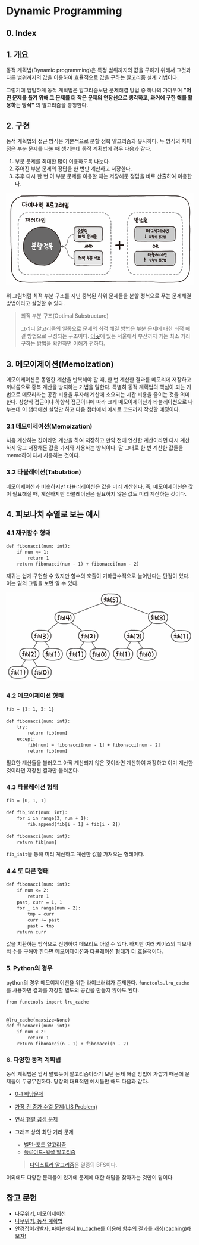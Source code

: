 # **Dynamic Programming**

## 0. Index

## 1. 개요

동적 계획법(Dynamic programming)은 특정 범위까지의 값을 구하기 위해서 그것과 다른 범위까지의 값을 이용하여 효율적으로 값을 구하는 알고리즘 설계 기법이다.

그렇기에 엄밀하게 동적 계획법은 알고리즘보단 문제해결 방법 중 하나의 가까우며 **"어떤 문제를 풀기 위해 그 문제를 더 작은 문제의 연장선으로 생각하고, 과거에 구한 해를 활용하는 방식"** 의 알고리즘을 총칭한다.

## 2. 구현

동적 계획법의 접근 방식은 기본적으로 분할 정복 알고리즘과 유사하다.
두 방식의 차이점은 부분 문제를 나눌 때 생기는데 동적 계획법에 경우 다음과 같다.

1. 부분 문제를 최대한 많이 이용하도록 나눈다.
2. 주어진 부분 문제의 정답을 한 번만 계산하고 저장한다.
3. 추후 다시 한 번 이 부분 문제를 이용할 때는 저장해둔 정답을 바로 산출하여 이용한다.

![동적 계획법](img/dp1.png)

위 그림처럼 최적 부분 구조를 지닌 중복된 하위 문제들을 분할 정복으로 푸는 문제해결 방법이라고 설명할 수 있다.

> 최적 부분 구조(Optimal Substructure)
>
> 그리디 알고리즘의 일종으로 문제의 최적 해결 방법은 부분 문제에 대한 최적 해결 방법으로 구성되는 구조이다.
> [이곳](https://namu.wiki/w/%EA%B7%B8%EB%A6%AC%EB%94%94%20%EC%95%8C%EA%B3%A0%EB%A6%AC%EC%A6%98#s-2.1)에 있는 서울에서 부산까지 가는 최소 거리 구하는 방법을 확인하면 이해가 편하다.

## 3. 메모이제이션(Memoization)

메모이제이션은 동일한 계산을 반복해야 할 때, 한 번 계산한 결과를 메모리에 저장하고 꺼내씀으로 중복 계산을 방지하는 기법을 말한다.
특별히 동적 계획법의 핵심이 되는 기법으로 메모리라는 공간 비용을 투자해 계산에 소요되는 시간 비용을 줄이는 것을 의미한다.
상향식 접근이냐 하향식 접근이냐에 따라 크게 메모이제이션과 타불레이션으로 나누는데 이 챕터에선 설명만 하고 다음 챕터에서 예시로 코드까지 작성할 예정이다.

### 3.1 메모이제이션(Memoization)

처음 계산하는 값이라면 계산을 하여 저장하고 만약 전에 연산한 계산이라면 다시 계산하지 않고 저장해둔 값을 가져와 사용하는 방식이다.
말 그대로 한 번 계산한 값들을 memo하여 다시 사용하는 것이다.

### 3.2 타뷸레이션(Tabulation)

메모이제이션과 비슷하지만 타뷸리레이션은 값을 미리 계산한다. 즉, 메모이제이션은 값이 필요해질 때, 계산하지만 타뷸레이션은 필요하지 않은 값도 미리 계산하는 것이다.

## 4. 피보나치 수열로 보는 예시

### 4.1 재귀함수 형태

```
def fibonacci(num: int):
	if num <= 1:
		return 1
	return fibonacci(num - 1) + fibonacci(num - 2)
```

재귀는 쉽게 구현할 수 있지만 함수의 호출이 기하급수적으로 늘어난다는 단점이 있다. 이는 밑의 그림을 보면 알 수 있다.

![피보나치 재귀](img/dp2.png)

### 4.2 메모이제이션 형태

```
fib = {1: 1, 2: 1}

def fibonacci(num: int):
	try:
		return fib[num]
	except:
		fib[num] = fibonacci[num - 1] + fibonacci[num - 2]
		return fib[num]
```

필요한 계산들을 불러오고 아직 계산되지 않은 것이라면 계산하여 저장하고 이미 계산한 것이라면 저장된 결과만 불러온다.

### 4.3 타뷸레이션 형태

```
fib = [0, 1, 1]

def fib_init(num: int):
	for i in range(3, num + 1):
		fib.append(fib[i - 1] + fib[i - 2])

def fibonacci(num: int):
	return fib[num]
```

```fib_init```을 통해 미리 계산하고 계산한 값을 가져오는 형태이다.

### 4.4 또 다른 형태

```
def fibonacci(num: int):
	if num <= 2:
		return 1
	past, curr = 1, 1
	for _ in range(num - 2):
		tmp = curr
		curr += past
		past = tmp
	return curr
```

값을 치환하는 방식으로 진행하여 메모리도 아낄 수 있다. 하지만 여러 케이스의 피보나치 수를 구해야 한다면 메모이제이션과 타뷸레이션 형태가 더 효율적이다.

### 5. Python의 경우

python의 경우 메모이제이션을 위한 라이브러리가 존재한다. ```functools.lru_cache```를 사용하면 결과를 저장할 별도의 공간을 만들지 않아도 된다.

```
from functools import lru_cache


@lru_cache(maxsize=None)
def fibonacci(num: int):
	if num < 2:
		return 1
	return fibonacci(n - 1) + fibonacci(n - 2)
```

### 6. 다양한 동적 계획법

동적 계획법은 앞서 말했듯이 알고리즘이라기 보단 문제 해결 방법에 가깝기 때문에 문제들이 무궁무진하다. 당장의 대표적인 예시들만 해도 다음과 같다.

- [0-1 배낭문제](https://namu.wiki/w/0-1%20%EB%B0%B0%EB%82%AD%20%EB%AC%B8%EC%A0%9C)
- [가장 긴 증가 수열 문제(LIS Problem)](https://namu.wiki/w/%EC%B5%9C%EC%9E%A5%20%EC%A6%9D%EA%B0%80%20%EB%B6%80%EB%B6%84%20%EC%88%98%EC%97%B4)
- [연쇄 행렬 곱셈 문제](https://namu.wiki/w/%EC%97%B0%EC%87%84%20%ED%96%89%EB%A0%AC%20%EA%B3%B1%EC%85%88%20%EC%95%8C%EA%B3%A0%EB%A6%AC%EC%A6%98)
- 그래프 상의 최단 거리 문제
  - [벨먼-포드 알고리즘](https://namu.wiki/w/%EB%B2%A8%EB%A8%BC-%ED%8F%AC%EB%93%9C%20%EC%95%8C%EA%B3%A0%EB%A6%AC%EC%A6%98)
  - [플로이드-워셜 알고리즘](https://namu.wiki/w/%ED%94%8C%EB%A1%9C%EC%9D%B4%EB%93%9C-%EC%9B%8C%EC%85%9C%20%EC%95%8C%EA%B3%A0%EB%A6%AC%EC%A6%98)

  > [다익스트라 알고리즘](https://namu.wiki/w/%EB%8B%A4%EC%9D%B5%EC%8A%A4%ED%8A%B8%EB%9D%BC%20%EC%95%8C%EA%B3%A0%EB%A6%AC%EC%A6%98)은 일종의 BFS이다.
  >

이외에도 다양한 문제들이 있기에 문제에 대한 해답을 찾아가는 것만이 답이다.

## 참고 문헌

- [나무위키, 메모이제이션](https://namu.wiki/w/%EB%A9%94%EB%AA%A8%EC%9D%B4%EC%A0%9C%EC%9D%B4%EC%85%98)
- [나무위키, 동적 계획법](https://namu.wiki/w/%EB%8F%99%EC%A0%81%20%EA%B3%84%ED%9A%8D%EB%B2%95)
- [안경잡이개발자, 파이썬에서 lru_cache를 이용해 함수의 결과를 캐싱(caching)해보자!](https://ndb796.tistory.com/596)

